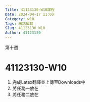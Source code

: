 ```yaml
---
Title: 41123130-W10課程 
Date: 2024-04-17 11:00
Category: w10
Tags: 網誌編寫
Slug: 41123130 W10
Author: 41123130
---
```


第十週

<!-- PELICAN_END_SUMMARY -->

# 41123130-W10
1. 完成Latex翻譯並上傳至Downloads中
2. 將任務一放在<a href="https://41123130.github.io/cd2024/content/%E4%BB%BB%E5%8B%99%E4%B8%80(%E5%88%97%E5%87%BA%E4%BF%AE%E8%AA%B2%E6%88%90%E5%93%A1%E7%9A%84%E5%80%8B%E4%BA%BA%E8%B3%87%E6%96%99).html"></a>
3. 將任務二放在<a href="https://41123130.github.io/cd2024/content/%E4%BB%BB%E5%8B%99%E4%BA%8C(%E5%90%84%E7%AF%87%E8%AB%96%E6%96%87%E8%A6%81%E9%BB%9E%E6%91%98%E8%A6%81).html"></a>